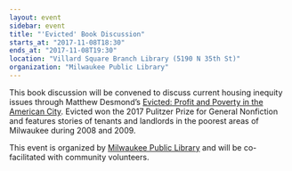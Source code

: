 ```yaml
---
layout: event
sidebar: event
title: "'Evicted' Book Discussion"
starts_at: "2017-11-08T18:30"
ends_at: "2017-11-08T19:30"
location: "Villard Square Branch Library (5190 N 35th St)"
organization: "Milwaukee Public Library"
---
```


This book discussion will be convened to discuss current housing inequity issues through Matthew Desmond’s [Evicted: Profit and Poverty in the American City](http://www.evictedbook.com). Evicted won the 2017 Pulitzer Prize for General Nonfiction and features stories of tenants and landlords in the poorest areas of Milwaukee during 2008 and 2009.

This event is organized by [Milwaukee Public Library](https://www.mpl.org) and will be co-facilitated with community volunteers.
